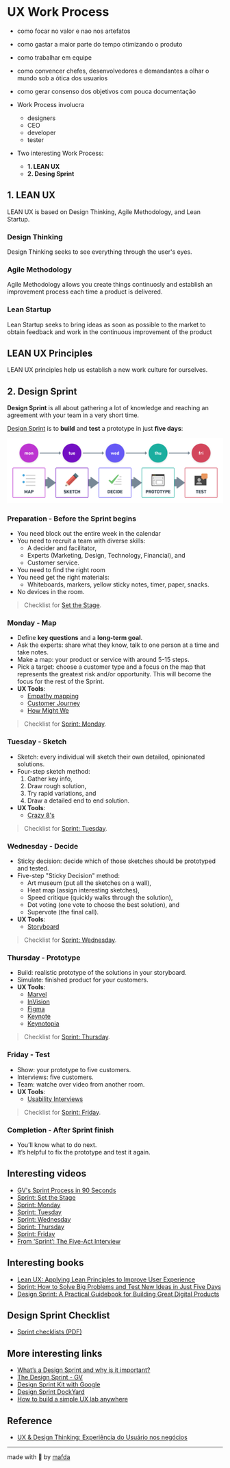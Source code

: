 # UX Work Process

* como focar no valor e nao nos artefatos
* como gastar a maior parte do tempo otimizando o produto
* como trabalhar em equipe
* como convencer chefes, desenvolvedores e demandantes a olhar o mundo sob a ótica dos usuarios
* como gerar consenso dos objetivos com pouca documentação


* Work Process involucra
  * designers
  * CEO
  * developer
  * tester

* Two interesting Work Process:
  * **1. LEAN UX**
  * **2. Desing Sprint**
  
## 1. LEAN UX

LEAN UX is based on Design Thinking, Agile Methodology, and Lean Startup.

### Design Thinking

Design Thinking seeks to see everything through the user's eyes.

### Agile Methodology

Agile Methodology allows you create things continuosly and establish an improvement process each time a product is delivered.

### Lean Startup

Lean Startup seeks to bring ideas as soon as possible to the market to obtain feedback and work in the continuous improvement of the product 

## LEAN UX Principles

LEAN UX principles help us establish a new work culture for ourselves.


## 2. Design Sprint

**Design Sprint** is all about gathering a lot of knowledge and reaching an agreement with your team in a very short time.

[Design Sprint](https://www.thesprintbook.com/how) is to **build** and **test** a prototype in just **five days**:

![design sprint by mafda](img/design_sprint_by_mafda@2x.png)

### Preparation - Before the Sprint begins

* You need block out the entire week in the calendar
* You need to recruit a team with diverse skills: 
  * A decider and facilitator,
  * Experts (Marketing, Design, Technology, Financial), and
  * Customer service.
* You need to find the right room
* You need get the right materials:
  * Whiteboards, markers, yellow sticky notes, timer, paper, snacks.
* No devices in the room.

> Checklist for [Set the Stage](https://library.gv.com/sprint-week-set-the-stage-99f2f29ce0e7).

### Monday - Map

* Define **key questions** and a **long-term goal**.
* Ask the experts: share what they know, talk to one person at a time and take notes.
* Make a map: your product or service with around 5-15 steps.
* Pick a target: choose a customer type and a focus on the map that represents the greatest risk and/or opportunity. This will become the focus for the rest of the Sprint.
* **UX Tools**:
  * [Empathy mapping](https://medium.com/swlh/what-is-an-empathy-map-and-why-is-it-valuable-for-your-business-14236be4fdf4)
  * [Customer Journey](https://www.appcues.com/blog/user-journey-map)
  * [How Might We](https://medium.com/@Yasith/how-might-we-notes-6c29cd31fa0)

> Checklist for [Sprint: Monday](https://library.gv.com/sprint-week-monday-4bf0606b5c81).

### Tuesday - Sketch

* Sketch: every individual will sketch their own detailed, opinionated solutions.
* Four-step sketch method: 
  1. Gather key info,
  2. Draw rough solution,
  3. Try rapid variations, and
  4. Draw a detailed end to end solution.
* **UX Tools**:
  * [Crazy 8's](https://blog.prototypr.io/how-to-run-a-crazy-eights-workshop-60d0a67b29a)

> Checklist for [Sprint: Tuesday](https://library.gv.com/sprint-week-tuesday-d22b30f905c3).


### Wednesday - Decide

* Sticky decision: decide which of those sketches should be prototyped and tested.
* Five-step "Sticky Decision" method:
  * Art museum (put all the sketches on a wall),
  * Heat map (assign interesting sketches),
  * Speed critique (quickly walks through the solution),
  * Dot voting (one vote to choose the best solution), and
  * Supervote (the final call).
* **UX Tools**:
  * [Storyboard](https://sprintstories.com/storyboarding-2-0-4e282b2da94d) 

> Checklist for [Sprint: Wednesday](https://library.gv.com/sprint-week-wednesday-900fe3f2c26e).

### Thursday - Prototype

* Build: realistic prototype of the solutions in your storyboard.
* Simulate: finished product for your customers.
* **UX Tools**: 
  * [Marvel](https://marvelapp.com/)
  * [InVision](https://www.invisionapp.com/)
  * [Figma](https://www.figma.com/)
  * [Keynote](https://www.apple.com/keynote/)
  * [Keynotopia](https://keynotopia.com/)

> Checklist for [Sprint: Thursday](https://library.gv.com/sprint-week-thursday-df8d7c8c0555).

### Friday - Test

* Show: your prototype to five customers.
* Interviews: five customers.
* Team: watche over video from another room.
* **UX Tools**: 
  * [Usability Interviews](https://www.nngroup.com/articles/how-many-test-users/)

> Checklist for [Sprint: Friday](https://library.gv.com/sprint-week-friday-7f66b4194137#.8e10zsect).

### Completion - After Sprint finish

* You’ll know what to do next.
* It’s helpful to fix the prototype and test it again.

## Interesting videos

* [GV's Sprint Process in 90 Seconds](https://www.youtube.com/watch?v=K2vSQPh6MCE)
* [Sprint: Set the Stage](https://www.youtube.com/watch?v=Fc6A2WuEkZI&t=3s)
* [Sprint: Monday](https://www.youtube.com/watch?v=7zOBMxRYJ7I&t=9s)
* [Sprint: Tuesday](https://www.youtube.com/watch?v=_ITJ5lAXQhg&t=5s)
* [Sprint: Wednesday](https://www.youtube.com/watch?v=7BKBFOOKbNo&t=2s)
* [Sprint: Thursday](https://www.youtube.com/watch?v=IGcwFV76t7o&t=5s)
* [Sprint: Friday](https://www.youtube.com/watch?v=jQmBuKN10VY&t=3s)
* [From ‘Sprint’: The Five-Act Interview](https://www.youtube.com/watch?v=U9ZG19XTbd4&t=11s)

## Interesting books

* [Lean UX: Applying Lean Principles to Improve User Experience](https://www.oreilly.com/library/view/lean-ux/9781449366834/)
* [Sprint: How to Solve Big Problems and Test New Ideas in Just Five Days](https://www.thesprintbook.com/)
* [Design Sprint: A Practical Guidebook for Building Great Digital Products](http://www.designsprintbook.com/)

## Design Sprint Checklist

* [Sprint checklists (PDF)](https://static1.squarespace.com/static/56778f460ab377c981686546/t/56c2b6c337013bc7bcab14c7/1456958631313/Sprint+checklists.pdf)

## More interesting links

* [What’s a Design Sprint and why is it important?](https://uxplanet.org/whats-a-design-sprint-and-why-is-it-important-f7b826651e09)
* [The Design Sprint - GV](https://www.gv.com/sprint/)
* [Design Sprint Kit with Google](https://designsprintkit.withgoogle.com/)
* [Design Sprint DockYard](https://dockyard.com/design-sprints/)
* [How to build a simple UX lab anywhere](https://library.gv.com/how-to-build-a-simple-ux-lab-anywhere-86e6c6b3fed4)

## Reference

* [UX & Design Thinking: Experiência do Usuário nos negócios](https://www.udemy.com/course/ux-design/)

---
made with 💙 by [mafda](https://mafda.github.io/)